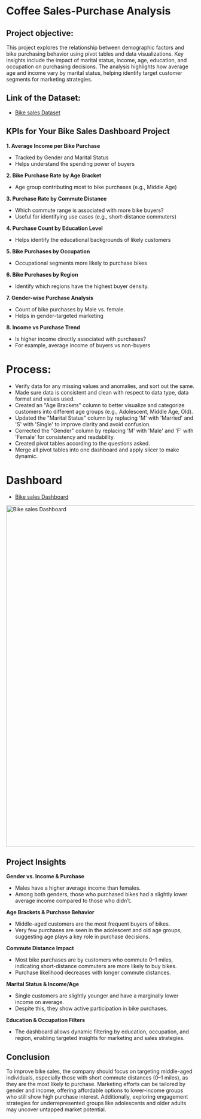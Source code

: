 # Coffee Sales-Purchase Analysis

## Project objective: 
This project explores the relationship between demographic factors and bike purchasing behavior using pivot tables and data visualizations. Key insights include the impact of marital status, income, age, education, and occupation on purchasing decisions. The analysis highlights how average age and income vary by marital status, helping identify target customer segments for marketing strategies.

## Link of the Dataset: 
- <a href= "https://github.com/naiyakhalid/Customer-Demographics-Bike-Purchase-Analysis-on-Excel-/blob/main/Bike%20sales%20Dataset.xlsx">Bike sales Dataset</a>

## KPIs for Your Bike Sales Dashboard Project

__1. Average Income per Bike Purchase__ 
- Tracked by Gender and Marital Status
- Helps understand the spending power of buyers

__2. Bike Purchase Rate by Age Bracket__
- Age group contributing most to bike purchases (e.g., Middle Age)

__3. Purchase Rate by Commute Distance__
- Which commute range is associated with more bike buyers?
- Useful for identifying use cases (e.g., short-distance commuters)

__4. Purchase Count by Education Level__
- Helps identify the educational backgrounds of likely customers

__5. Bike Purchases by Occupation__
- Occupational segments more likely to purchase bikes

__6. Bike Purchases by Region__
- Identify which regions have the highest buyer density.

__7. Gender-wise Purchase Analysis__
- Count of bike purchases by Male vs. female.
- Helps in gender-targeted marketing

__8. Income vs Purchase Trend__
- Is higher income directly associated with purchases?
- For example, average income of buyers vs non-buyers

# Process:
- Verify data for any missing values and anomalies, and sort out the same.
- Made sure data is consistent and clean with respect to data type, data format and values used.
- Created an "Age Brackets" column to better visualize and categorize customers into different age groups (e.g., Adolescent, Middle Age, Old).
- Updated the "Marital Status" column by replacing 'M' with 'Married' and 'S' with 'Single' to improve clarity and avoid confusion.
- Corrected the "Gender" column by replacing 'M' with 'Male' and 'F' with 'Female' for consistency and readability.
- Created pivot tables according to the questions asked.
- Merge all pivot tables into one dashboard and apply slicer to make dynamic.

# Dashboard
- <a href= "Bike sales Dashboard.png">Bike sales Dashboard</a>
<img width="912" alt="Bike sales Dashboard" src="https://github.com/user-attachments/assets/49ed0013-6e80-4672-829f-1aea2717ffb9" />

## Project Insights
__Gender vs. Income & Purchase__
- Males have a higher average income than females.
- Among both genders, those who purchased bikes had a slightly lower average income compared to those who didn’t.
  
__Age Brackets & Purchase Behavior__
- Middle-aged customers are the most frequent buyers of bikes.
- Very few purchases are seen in the adolescent and old age groups, suggesting age plays a key role in purchase decisions.

__Commute Distance Impact__
- Most bike purchases are by customers who commute 0–1 miles, indicating short-distance commuters are more likely to buy bikes.
- Purchase likelihood decreases with longer commute distances.

__Marital Status & Income/Age__
- Single customers are slightly younger and have a marginally lower income on average.
- Despite this, they show active participation in bike purchases.

__Education & Occupation Filters__
- The dashboard allows dynamic filtering by education, occupation, and region, enabling targeted insights for marketing and sales strategies.

## Conclusion
To improve bike sales, the company should focus on targeting middle-aged individuals, especially those with short commute distances (0–1 miles), as they are the most likely to purchase. Marketing efforts can be tailored by gender and income, offering affordable options to lower-income groups who still show high purchase interest. Additionally, exploring engagement strategies for underrepresented groups like adolescents and older adults may uncover untapped market potential.

